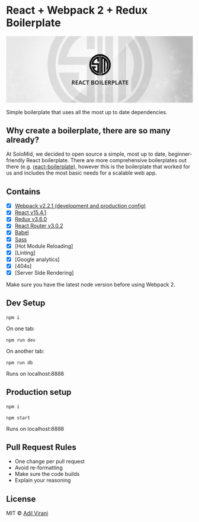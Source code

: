 # React + Webpack 2 + Redux Boilerplate
![Alt text](/boilerplatever2.png?raw=true)

Simple boilerplate that uses all the most up to date dependencies.

## Why create a boilerplate, there are so many already?

At SoloMid, we decided to open source a simple, most up to date, beginner-friendly React boilerplate. There are more comprehensive boilerplates out there (e.g. [react-boilerplate](https://github.com/react-boilerplate/react-boilerplate)), however this is the boilerplate that worked for us and includes the most basic needs for a scalable web app. 

## Contains

- [x] [Webpack v2.2.1 (development and production config)](https://webpack.github.io)
- [x] [React v15.4.1](https://github.com/facebook/react)
- [x] [Redux v3.6.0](https://github.com/reactjs/redux)
- [x] [React Router v3.0.2](https://github.com/ReactTraining/react-router)
- [x] [Babel](https://babeljs.io/)
- [x] [Sass](http://sass-lang.com/)
- [x] [Hot Module Reloading]
- [x] [Linting]
- [x] [Google analytics]
- [x] [404s]
- [x] [Server Side Rendering]

Make sure you have the latest node version before using Webpack 2.

## Dev Setup

```
npm i
```
On one tab:
```
npm run dev
```
On another tab:
```
npm run db
```
Runs on localhost:8888

## Production setup
```
npm i
```
```
npm start
```
Runs on localhost:8888

## Pull Request Rules
- One change per pull request
- Avoid re-formatting
- Make sure the code builds
- Explain your reasoning

## License

MIT © [Adil Virani](http://twitter.com/TSMHaiyaku)
